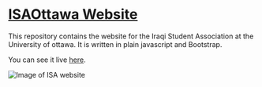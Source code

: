 # [ISAOttawa Website](http://isaottawa.com/)

This repository contains the website for the Iraqi Student Association at the University of ottawa. It is written in plain javascript and Bootstrap.

You can see it live [here](https://munir.xyz/).

![Image of ISA website](https://i.imgur.com/IUfDnqS.jpg)
